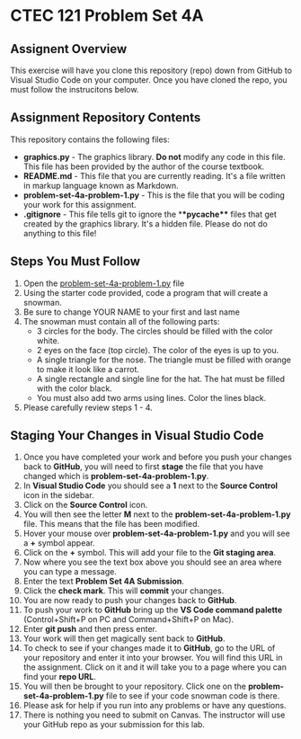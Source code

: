 # CTEC 121 Problem Set 4A

## Assignent Overview

This exercise will have you clone this repository (repo) down from GitHub to Visual Studio Code on your computer. Once you have cloned the repo, you must follow the instrucitons below.

## Assignment Repository Contents

This repository contains the following files:

- **graphics.py** - The graphics library. **Do not** modify any code in this file. This file has been provided by the author of the course textbook.
- **README.md** - This file that you are currently reading. It's a file written in markup language known as Markdown.
- **problem-set-4a-problem-1.py** - This is the file that you will be coding your work for this assignment.
- **.gitignore** - This file tells git to ignore the \***\*pycache\*\*** files that get created by the graphics library. It's a hidden file. Please do not do anything to this file!

## Steps You Must Follow

1. Open the [problem-set-4a-problem-1.py](problem-set-4a-problem-1.py) file
2. Using the starter code provided, code a program that will create a snowman.
3. Be sure to change YOUR NAME to your first and last name
4. The snowman must contain all of the following parts:
   - 3 circles for the body. The circles should be filled with the color white.
   - 2 eyes on the face (top circle). The color of the eyes is up to you.
   - A single triangle for the nose. The triangle must be filled with orange to make it look like a carrot.
   - A single rectangle and single line for the hat. The hat must be filled with the color black.
   - You must also add two arms using lines. Color the lines black.
5. Please carefully review steps 1 - 4.

## Staging Your Changes in Visual Studio Code

1. Once you have completed your work and before you push your changes back to **GitHub**, you will need to first **stage** the file that you have changed which is **problem-set-4a-problem-1.py**.
2. In **Visual Studio Code** you should see a **1** next to the **Source Control** icon in the sidebar.
3. Click on the **Source Control** icon.
4. You will then see the letter **M** next to the **problem-set-4a-problem-1.py** file. This means that the file has been modified.
5. Hover your mouse over **problem-set-4a-problem-1.py** and you will see a **+** symbol appear.
6. Click on the **+** symbol. This will add your file to the **Git staging area**.
7. Now where you see the text box above you should see an area where you can type a message.
8. Enter the text **Problem Set 4A Submission**.
9. Click the **check mark**. This will **commit** your changes.
10. You are now ready to push your changes back to **GitHub**.
11. To push your work to **GitHub** bring up the **VS Code command palette** (Control+Shift+P on PC and Command+Shift+P on Mac).
12. Enter **git push** and then press enter.
13. Your work will then get magically sent back to **GitHub**.
14. To check to see if your changes made it to **GitHub**, go to the URL of your repository and enter it into your browser. You will find this URL in the assignment. Click on it and it will take you to a page where you can find your **repo URL**.
15. You will then be brought to your repository. Click one on the **problem-set-4a-problem-1.py** file to see if your code snowman code is there.
16. Please ask for help if you run into any problems or have any questions.
17. There is nothing you need to submit on Canvas. The instructor will use your GitHub repo as your submission for this lab.
